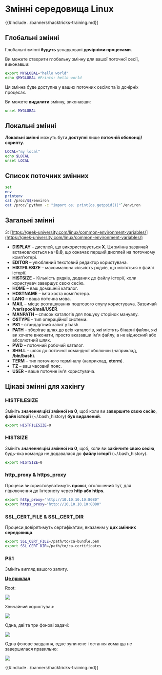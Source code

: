 # Змінні середовища Linux

{{#include ../banners/hacktricks-training.md}}

## Глобальні змінні

Глобальні змінні **будуть** успадковані **дочірніми процесами**.

Ви можете створити глобальну змінну для вашої поточної сесії, виконавши:
```bash
export MYGLOBAL="hello world"
echo $MYGLOBAL #Prints: hello world
```
Ця змінна буде доступна у ваших поточних сесіях та їх дочірніх процесах.

Ви можете **видалити** змінну, виконавши:
```bash
unset MYGLOBAL
```
## Локальні змінні

**Локальні змінні** можуть бути **доступні** лише **поточній оболонці/скрипту**.
```bash
LOCAL="my local"
echo $LOCAL
unset LOCAL
```
## Список поточних змінних
```bash
set
env
printenv
cat /proc/$$/environ
cat /proc/`python -c "import os; print(os.getppid())"`/environ
```
## Загальні змінні

З: [https://geek-university.com/linux/common-environment-variables/](https://geek-university.com/linux/common-environment-variables/)

- **DISPLAY** – дисплей, що використовується **X**. Ця змінна зазвичай встановлюється на **:0.0**, що означає перший дисплей на поточному комп'ютері.
- **EDITOR** – улюблений текстовий редактор користувача.
- **HISTFILESIZE** – максимальна кількість рядків, що містяться в файлі історії.
- **HISTSIZE** – Кількість рядків, доданих до файлу історії, коли користувач завершує свою сесію.
- **HOME** – ваш домашній каталог.
- **HOSTNAME** – ім'я хоста комп'ютера.
- **LANG** – ваша поточна мова.
- **MAIL** – місце розташування поштового спулу користувача. Зазвичай **/var/spool/mail/USER**.
- **MANPATH** – список каталогів для пошуку сторінок мануалу.
- **OSTYPE** – тип операційної системи.
- **PS1** – стандартний запит у bash.
- **PATH** – зберігає шлях до всіх каталогів, які містять бінарні файли, які ви хочете виконати, просто вказавши ім'я файлу, а не відносний або абсолютний шлях.
- **PWD** – поточний робочий каталог.
- **SHELL** – шлях до поточної командної оболонки (наприклад, **/bin/bash**).
- **TERM** – тип поточного терміналу (наприклад, **xterm**).
- **TZ** – ваш часовий пояс.
- **USER** – ваше поточне ім'я користувача.

## Цікаві змінні для хакінгу

### **HISTFILESIZE**

Змініть **значення цієї змінної на 0**, щоб коли ви **завершите свою сесію**, **файл історії** (\~/.bash_history) **був видалений**.
```bash
export HISTFILESIZE=0
```
### **HISTSIZE**

Змініть **значення цієї змінної на 0**, щоб, коли ви **закінчите свою сесію**, будь-яка команда не додавалася до **файлу історії** (\~/.bash_history).
```bash
export HISTSIZE=0
```
### http_proxy & https_proxy

Процеси використовуватимуть **проксі**, оголошений тут, для підключення до Інтернету через **http або https**.
```bash
export http_proxy="http://10.10.10.10:8080"
export https_proxy="http://10.10.10.10:8080"
```
### SSL_CERT_FILE & SSL_CERT_DIR

Процеси довірятимуть сертифікатам, вказаним у **цих змінних середовища**.
```bash
export SSL_CERT_FILE=/path/to/ca-bundle.pem
export SSL_CERT_DIR=/path/to/ca-certificates
```
### PS1

Змініть вигляд вашого запиту.

[**Це приклад**](https://gist.github.com/carlospolop/43f7cd50f3deea972439af3222b68808)

Root:

![](<../images/image (897).png>)

Звичайний користувач:

![](<../images/image (740).png>)

Одна, дві та три фонові задачі:

![](<../images/image (145).png>)

Одна фонове завдання, одне зупинене і остання команда не завершилася правильно:

![](<../images/image (715).png>)

{{#include ../banners/hacktricks-training.md}}
